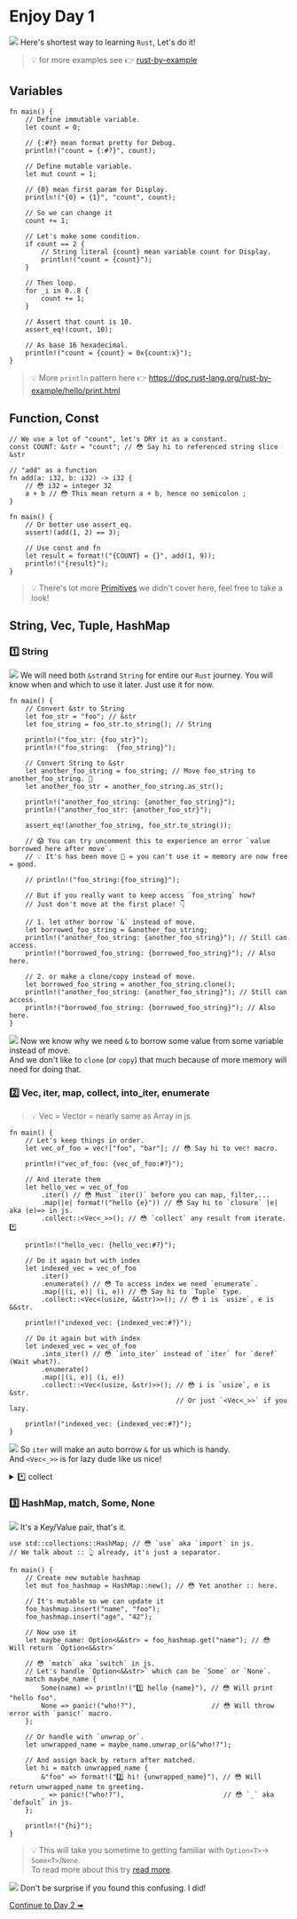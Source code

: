 # Enjoy Day 1

![](/assets/kat.png) Here's shortest way to learning `Rust`, Let's do it!

> 💡 for more examples see 👉 [rust-by-example](https://doc.rust-lang.org/rust-by-example/index.html)

## Variables

```rust,editable
fn main() {
    // Define immutable variable.
    let count = 0;

    // {:#?} mean format pretty for Debug.
    println!("count = {:#?}", count);

    // Define mutable variable.
    let mut count = 1;

    // {0} mean first param for Display.
    println!("{0} = {1}", "count", count);

    // So we can change it
    count += 1;

    // Let's make some condition.
    if count == 2 {
        // String literal {count} mean variable count for Display.
        println!("count = {count}");
    }

    // Then loop.
    for _i in 0..8 {
        count += 1;
    }

    // Assert that count is 10.
    assert_eq!(count, 10);

    // As base 16 hexadecimal.
    println!("count = {count} = 0x{count:x}");
}
```

> 💡 More `println` pattern here 👉 https://doc.rust-lang.org/rust-by-example/hello/print.html

## Function, Const

```rust,editable
// We use a lot of "count", let's DRY it as a constant.
const COUNT: &str = "count"; // 😳 Say hi to referenced string slice &str

// "add" as a function
fn add(a: i32, b: i32) -> i32 {
    // 😳 i32 = integer 32
    a + b // 😳 This mean return a + b, hence no semicolon ;
}

fn main() {
    // Or better use assert_eq.
    assert!(add(1, 2) == 3);

    // Use const and fn
    let result = format!("{COUNT} = {}", add(1, 9));
    println!("{result}");
}
```

> 💡 There's lot more [Primitives](https://doc.rust-lang.org/rust-by-example/primitives.html) we didn't cover here, feel free to take a look!

## String, Vec, Tuple, HashMap

### 1️⃣ String

![](/assets/kat.png) We will need both `&str`and `String` for entire our `Rust` journey.
You will know when and which to use it later. Just use it for now.

```rust,editable
fn main() {
    // Convert &str to String
    let foo_str = "foo"; // &str
    let foo_string = foo_str.to_string(); // String

    println!("foo_str: {foo_str}");
    println!("foo_string:  {foo_string}");

    // Convert String to &str
    let another_foo_string = foo_string; // Move foo_string to another_foo_string. 👋
    let another_foo_str = another_foo_string.as_str();

    println!("another_foo_string: {another_foo_string}");
    println!("another_foo_str: {another_foo_str}");

    assert_eq!(another_foo_string, foo_str.to_string());

    // 😱 You can try uncomment this to experience an error `value borrowed here after move`.
    // 💡 It's has been move 👋 = you can't use it = memory are now free = good.

    // println!("foo_string:{foo_string}");

    // But if you really want to keep access `foo_string` how?
    // Just don't move at the first place! 👇

    // 1. let other borrow `&` instead of move.
    let borrowed_foo_string = &another_foo_string;
    println!("another_foo_string: {another_foo_string}"); // Still can access.
    println!("borrowed_foo_string: {borrowed_foo_string}"); // Also here.

    // 2. or make a clone/copy instead of move.
    let borrowed_foo_string = another_foo_string.clone();
    println!("another_foo_string: {another_foo_string}"); // Still can access.
    println!("borrowed_foo_string: {borrowed_foo_string}"); // Also here.
}
```

![](/assets/duck.png) Now we know why we need `&` to borrow some value from some variable instead of move.  
And we don't like to `clone` (or `copy`) that much because of more memory will need for doing that.

### 2️⃣ Vec, iter, map, collect, into_iter, enumerate

> 💡 Vec = Vector = nearly same as Array in js.

```rust,editable
fn main() {
    // Let's keep things in order.
    let vec_of_foo = vec!["foo", "bar"]; // 😳 Say hi to vec! macro.

    println!("vec_of_foo: {vec_of_foo:#?}");

    // And iterate them
    let hello_vec = vec_of_foo
        .iter() // 😳 Must `iter()` before you can map, filter,...
        .map(|e| format!("hello {e}")) // 😳 Say hi to `closure` |e| aka (e)=> in js.
        .collect::<Vec<_>>(); // 😳 `collect` any result from iterate. *️⃣

    println!("hello_vec: {hello_vec:#?}");

    // Do it again but with index
    let indexed_vec = vec_of_foo
        .iter()
        .enumerate() // 😳 To access index we need `enumerate`.
        .map(|(i, e)| (i, e)) // 😳 Say hi to `Tuple` type.
        .collect::<Vec<(usize, &&str)>>(); // 😳 i is `usize`, e is &&str.

    println!("indexed_vec: {indexed_vec:#?}");

    // Do it again but with index
    let indexed_vec = vec_of_foo
        .into_iter() // 😳 `into_iter` instead of `iter` for `deref` (Wait what?).
        .enumerate()
        .map(|(i, e)| (i, e))
        .collect::<Vec<(usize, &str)>>(); // 😳 i is `usize`, e is &str.
                                          // Or just `<Vec<_>>` if you lazy.

    println!("indexed_vec: {indexed_vec:#?}");
}
```

![](/assets/duck.png) So `iter` will make an auto borrow `&` for us which is handy.  
And `<Vec<_>>` is for lazy dude like us nice!

<details>
  <summary>*️⃣ collect</summary>

> 💡 `.collect::<Vec<_>>()`  
> ✨ `::` use as separator.  
> ✨ `<SomeType>` is like we use type in ts.  
> ✨ `_` mean any type.
>
> So `collect::<Vec<_>>` mean "just collect whatever iterate return".

</details>

### 3️⃣ HashMap, match, Some, None

![](/assets/kat.png) It's a Key/Value pair, that's it.

```rust,editable
use std::collections::HashMap; // 😳 `use` aka `import` in js.
// We talk about :: 👆 already, it's just a separator.

fn main() {
    // Create new mutable hashmap
    let mut foo_hashmap = HashMap::new(); // 😳 Yet another :: here.

    // It's mutable so we can update it
    foo_hashmap.insert("name", "foo");
    foo_hashmap.insert("age", "42");

    // Now use it
    let maybe_name: Option<&&str> = foo_hashmap.get("name"); // 😳 Will return `Option<&&str>`

    // 😳 `match` aka `switch` in js.
    // Let's handle `Option<&&str>` which can be `Some` or `None`.
    match maybe_name {
        Some(name) => println!("1️⃣ hello {name}"), // 😳 Will print "hello foo".
        None => panic!("who!?"),                   // 😳 Will throw error with `panic!` macro.
    };

    // Or handle with `unwrap_or`.
    let unwrapped_name = maybe_name.unwrap_or(&"who!?");

    // And assign back by return after matched.
    let hi = match unwrapped_name {
        &"foo" => format!("2️⃣ hi! {unwrapped_name}"), // 😳 Will return unwrapped_name to greeting.
        _ => panic!("who!?"),                         // 😳 `_` aka `default` in js.
    };

    println!("{hi}");
}
```

> 💡 This will take you sometime to getting familiar with `Option<T>`→ `Some<T>`/`None`.  
> To read more about this try [read more](https://doc.rust-lang.org/rust-by-example/error/option_unwrap.html).

![](/assets/duck.png) Don't be surprise if you found this confusing. I did!

[Continue to Day 2 ➠](./enjoy2.md)
